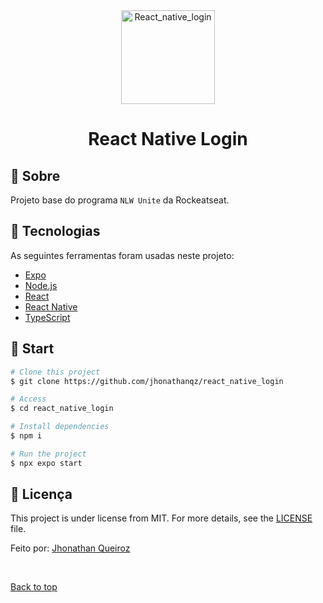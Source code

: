 <div align="center" id="top"> 
  <img src="https://camo.githubusercontent.com/fe67f74ce6e3d4972c26ef3be04332a6bb541259c2aec61aaa1fcb04b1803d23/68747470733a2f2f7061676570726f2e636f2f626c6f672f77702d636f6e74656e742f75706c6f6164732f323032302f30332f72656163742d6e61746976652d6c6f676f2d333234783337352e706e67" alt="React_native_login" height=150 />
</div>

<h1 align="center">React Native Login</h1>

## :dart: Sobre

Projeto base do programa `NLW Unite` da Rockeatseat.

## :rocket: Tecnologias

As seguintes ferramentas foram usadas neste projeto:

- [Expo](https://expo.io/)
- [Node.js](https://nodejs.org/en/)
- [React](https://pt-br.reactjs.org/)
- [React Native](https://reactnative.dev/)
- [TypeScript](https://www.typescriptlang.org/)

## :checkered_flag: Start

```bash
# Clone this project
$ git clone https://github.com/jhonathanqz/react_native_login

# Access
$ cd react_native_login

# Install dependencies
$ npm i

# Run the project
$ npx expo start

```

## :memo: Licença

This project is under license from MIT. For more details, see the [LICENSE](LICENSE.md) file.

Feito por: <a href="https://github.com/{{YOUR_GITHUB_USERNAME}}" target="_blank">Jhonathan Queiroz</a>

&#xa0;

<a href="#top">Back to top</a>
